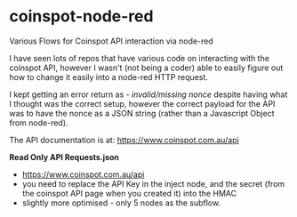 # coinspot-node-red
Various Flows for Coinspot API interaction via node-red

I have seen lots of repos that have various code on interacting with the coinspot API, however I wasn't (not being a coder) able to easily figure out how to change it easily into a node-red HTTP request.

I kept getting an error return as - *invalid/missing nonce* despite having what I thought was the correct setup, however the correct payload for the API was to have the nonce as a JSON string (rather than a Javascript Object from node-red).


The API documentation is at: https://www.coinspot.com.au/api

**Read Only API Requests.json**
- https://www.coinspot.com.au/api
- you need to replace the API Key in the inject node, and the secret (from the coinspot API page when you created it) into the HMAC
 - slightly more optimised - only 5 nodes as the subflow.
